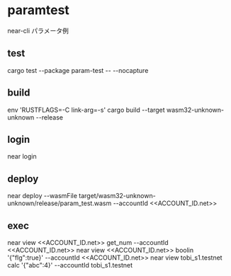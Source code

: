 # paramtest

near-cli パラメータ例

## test

cargo test --package param-test -- --nocapture

## build

env 'RUSTFLAGS=-C link-arg=-s' cargo build --target wasm32-unknown-unknown --release

## login

near login

## deploy

near deploy --wasmFile target/wasm32-unknown-unknown/release/param_test.wasm --accountId <<ACCOUNT_ID.net>>

## exec

near view <<ACCOUNT_ID.net>> get_num --accountId <<ACCOUNT_ID.net>>
near view <<ACCOUNT_ID.net>> boolin '{"flg":true}' --accountId <<ACCOUNT_ID.net>>
near view tobi_s1.testnet calc '{"abc":4}' --accountId tobi_s1.testnet
